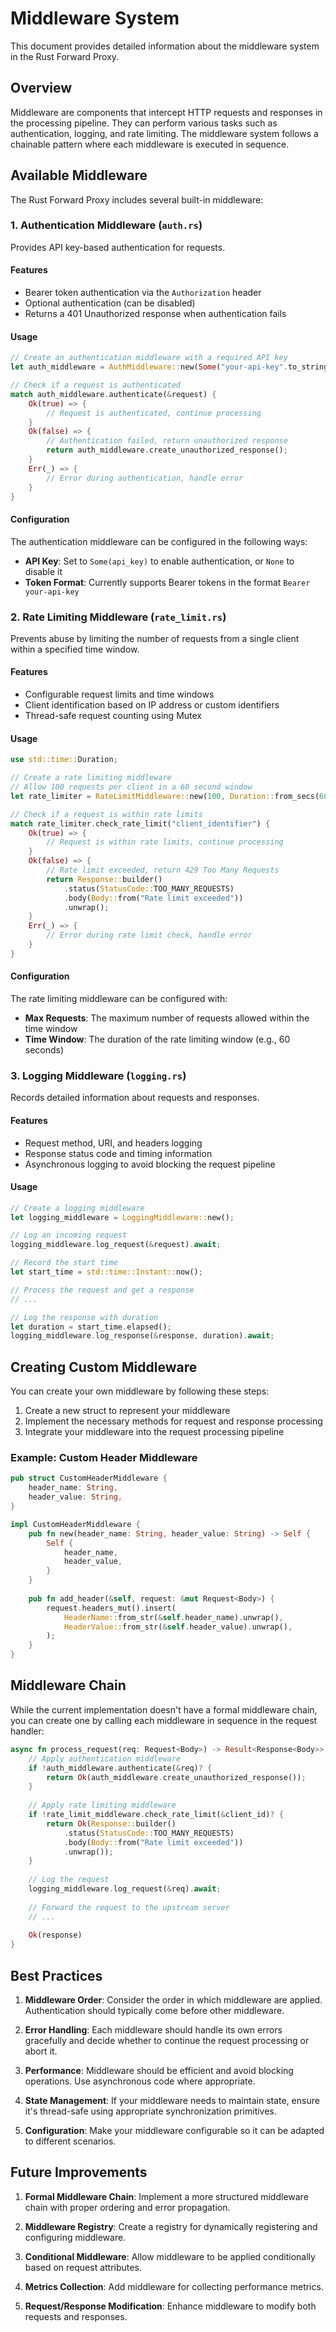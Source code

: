 # Middleware System

This document provides detailed information about the middleware system in the Rust Forward Proxy.

## Overview

Middleware are components that intercept HTTP requests and responses in the processing pipeline. They can perform various tasks such as authentication, logging, and rate limiting. The middleware system follows a chainable pattern where each middleware is executed in sequence.

## Available Middleware

The Rust Forward Proxy includes several built-in middleware:

### 1. Authentication Middleware (`auth.rs`)

Provides API key-based authentication for requests.

#### Features

- Bearer token authentication via the `Authorization` header
- Optional authentication (can be disabled)
- Returns a 401 Unauthorized response when authentication fails

#### Usage

```rust
// Create an authentication middleware with a required API key
let auth_middleware = AuthMiddleware::new(Some("your-api-key".to_string()));

// Check if a request is authenticated
match auth_middleware.authenticate(&request) {
    Ok(true) => {
        // Request is authenticated, continue processing
    }
    Ok(false) => {
        // Authentication failed, return unauthorized response
        return auth_middleware.create_unauthorized_response();
    }
    Err(_) => {
        // Error during authentication, handle error
    }
}
```

#### Configuration

The authentication middleware can be configured in the following ways:

- **API Key**: Set to `Some(api_key)` to enable authentication, or `None` to disable it
- **Token Format**: Currently supports Bearer tokens in the format `Bearer your-api-key`

### 2. Rate Limiting Middleware (`rate_limit.rs`)

Prevents abuse by limiting the number of requests from a single client within a specified time window.

#### Features

- Configurable request limits and time windows
- Client identification based on IP address or custom identifiers
- Thread-safe request counting using Mutex

#### Usage

```rust
use std::time::Duration;

// Create a rate limiting middleware
// Allow 100 requests per client in a 60 second window
let rate_limiter = RateLimitMiddleware::new(100, Duration::from_secs(60));

// Check if a request is within rate limits
match rate_limiter.check_rate_limit("client_identifier") {
    Ok(true) => {
        // Request is within rate limits, continue processing
    }
    Ok(false) => {
        // Rate limit exceeded, return 429 Too Many Requests
        return Response::builder()
            .status(StatusCode::TOO_MANY_REQUESTS)
            .body(Body::from("Rate limit exceeded"))
            .unwrap();
    }
    Err(_) => {
        // Error during rate limit check, handle error
    }
}
```

#### Configuration

The rate limiting middleware can be configured with:

- **Max Requests**: The maximum number of requests allowed within the time window
- **Time Window**: The duration of the rate limiting window (e.g., 60 seconds)

### 3. Logging Middleware (`logging.rs`)

Records detailed information about requests and responses.

#### Features

- Request method, URI, and headers logging
- Response status code and timing information
- Asynchronous logging to avoid blocking the request pipeline

#### Usage

```rust
// Create a logging middleware
let logging_middleware = LoggingMiddleware::new();

// Log an incoming request
logging_middleware.log_request(&request).await;

// Record the start time
let start_time = std::time::Instant::now();

// Process the request and get a response
// ...

// Log the response with duration
let duration = start_time.elapsed();
logging_middleware.log_response(&response, duration).await;
```

## Creating Custom Middleware

You can create your own middleware by following these steps:

1. Create a new struct to represent your middleware
2. Implement the necessary methods for request and response processing
3. Integrate your middleware into the request processing pipeline

### Example: Custom Header Middleware

```rust
pub struct CustomHeaderMiddleware {
    header_name: String,
    header_value: String,
}

impl CustomHeaderMiddleware {
    pub fn new(header_name: String, header_value: String) -> Self {
        Self {
            header_name,
            header_value,
        }
    }
    
    pub fn add_header(&self, request: &mut Request<Body>) {
        request.headers_mut().insert(
            HeaderName::from_str(&self.header_name).unwrap(),
            HeaderValue::from_str(&self.header_value).unwrap(),
        );
    }
}
```

## Middleware Chain

While the current implementation doesn't have a formal middleware chain, you can create one by calling each middleware in sequence in the request handler:

```rust
async fn process_request(req: Request<Body>) -> Result<Response<Body>> {
    // Apply authentication middleware
    if !auth_middleware.authenticate(&req)? {
        return Ok(auth_middleware.create_unauthorized_response());
    }
    
    // Apply rate limiting middleware
    if !rate_limit_middleware.check_rate_limit(&client_id)? {
        return Ok(Response::builder()
            .status(StatusCode::TOO_MANY_REQUESTS)
            .body(Body::from("Rate limit exceeded"))
            .unwrap());
    }
    
    // Log the request
    logging_middleware.log_request(&req).await;
    
    // Forward the request to the upstream server
    // ...
    
    Ok(response)
}
```

## Best Practices

1. **Middleware Order**: Consider the order in which middleware are applied. Authentication should typically come before other middleware.

2. **Error Handling**: Each middleware should handle its own errors gracefully and decide whether to continue the request processing or abort it.

3. **Performance**: Middleware should be efficient and avoid blocking operations. Use asynchronous code where appropriate.

4. **State Management**: If your middleware needs to maintain state, ensure it's thread-safe using appropriate synchronization primitives.

5. **Configuration**: Make your middleware configurable so it can be adapted to different scenarios.

## Future Improvements

1. **Formal Middleware Chain**: Implement a more structured middleware chain with proper ordering and error propagation.

2. **Middleware Registry**: Create a registry for dynamically registering and configuring middleware.

3. **Conditional Middleware**: Allow middleware to be applied conditionally based on request attributes.

4. **Metrics Collection**: Add middleware for collecting performance metrics.

5. **Request/Response Modification**: Enhance middleware to modify both requests and responses.
